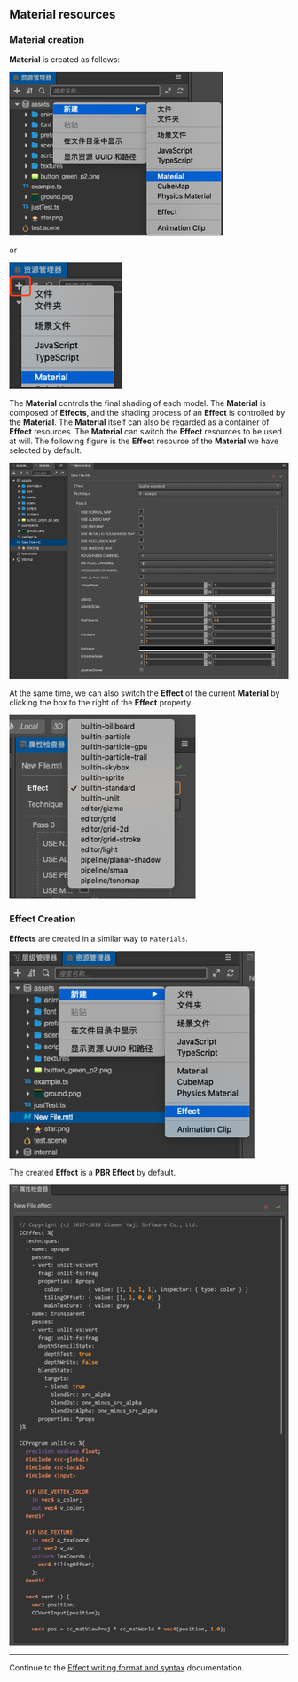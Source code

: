 ## Material resources

### Material creation

__Material__ is created as follows:

![material-create](material/material-create.png)

or

![material-create-menu](material/material-create-menu.png)

The __Material__ controls the final shading of each model. The __Material__ is composed of __Effects__, and the shading process of an __Effect__ is controlled by the __Material__. The __Material__ itself can also be regarded as a container of __Effect__ resources. The __Material__ can switch the __Effect__ resources to be used at will. The following figure is the __Effect__ resource of the __Material__ we have selected by default.

![default-effect](material/default-effect.png)

At the same time, we can also switch the __Effect__ of the current __Material__ by clicking the box to the right of the __Effect__ property.

![effects](material/effects.png)

### Effect Creation

__Effects__ are created in a similar way to `Materials`.

![effect-create](material/effect-create.png)

The created __Effect__ is a __PBR Effect__ by default.

![effect-show](material/effect-show.png)

---

Continue to the [Effect writing format and syntax](../material-system/effect-syntax.md) documentation.
